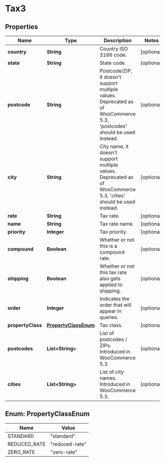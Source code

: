 

# Tax3


## Properties

Name | Type | Description | Notes
------------ | ------------- | ------------- | -------------
**country** | **String** | Country ISO 3166 code. |  [optional]
**state** | **String** | State code. |  [optional]
**postcode** | **String** | Postcode/ZIP, it doesn&#39;t support multiple values. Deprecated as of WooCommerce 5.3, &#39;postcodes&#39; should be used instead. |  [optional]
**city** | **String** | City name, it doesn&#39;t support multiple values. Deprecated as of WooCommerce 5.3, &#39;cities&#39; should be used instead. |  [optional]
**rate** | **String** | Tax rate. |  [optional]
**name** | **String** | Tax rate name. |  [optional]
**priority** | **Integer** | Tax priority. |  [optional]
**compound** | **Boolean** | Whether or not this is a compound rate. |  [optional]
**shipping** | **Boolean** | Whether or not this tax rate also gets applied to shipping. |  [optional]
**order** | **Integer** | Indicates the order that will appear in queries. |  [optional]
**propertyClass** | [**PropertyClassEnum**](#PropertyClassEnum) | Tax class. |  [optional]
**postcodes** | **List&lt;String&gt;** | List of postcodes / ZIPs. Introduced in WooCommerce 5.3. |  [optional]
**cities** | **List&lt;String&gt;** | List of city names. Introduced in WooCommerce 5.3. |  [optional]



## Enum: PropertyClassEnum

Name | Value
---- | -----
STANDARD | &quot;standard&quot;
REDUCED_RATE | &quot;reduced-rate&quot;
ZERO_RATE | &quot;zero-rate&quot;



